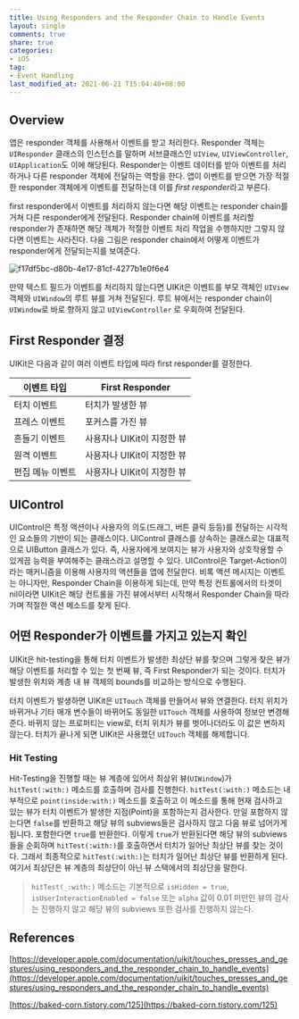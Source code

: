 ```yaml
---
title: Using Responders and the Responder Chain to Handle Events
layout: single
comments: true
share: true
categories: 
- iOS
tag:
- Event Handling
last_modified_at: 2021-06-21 T15:04:40+08:00
---
```


## Overview

앱은 responder 객체를 사용해서 이벤트를 받고 처리한다. Responder 객체는 `UIResponder` 클래스의 인스턴스를 말하며 서브클래스인 `UIView`, `UIViewController`, `UIApplication`도 이에 해당된다. Responder는 이벤트 데이터를 받아 이벤트를 처리하거나 다른 responder 객체에 전달하는 역할을 한다. 앱이 이벤트를 받으면 가장 적절한 responder 객체에게 이벤트를 전달하는데 이를 *first responder*라고 부른다.

first responder에서 이벤트를 처리하지 않는다면 해당 이벤트는 responder chain를 거쳐 다른 responder에게 전달된다. Responder chain에 이벤트를 처리할 responder가 존재하면 해당 객체가 적절한 이벤트 처리 작업을 수행하지만 그렇지 않다면 이벤트는 사라진다. 다음 그림은 responder chain에서 어떻게 이벤트가 responder에게 전달되는지를 보여준다.

![f17df5bc-d80b-4e17-81cf-4277b1e0f6e4](https://user-images.githubusercontent.com/48352065/122714102-c022b600-d2a1-11eb-8c70-4549b813b528.png)

만약 텍스트 필드가 이벤트를 처리하지 않는다면 UIKit은 이벤트를 부모 객체인 `UIView` 객체와 `UIWindow`의 루트 뷰를 거쳐 전달된다. 루트 뷰에서는 responder chain이 `UIWindow`로 바로 향하지 않고 `UIViewController` 로 우회하여 전달된다.

## First Responder 결정

UIKit은 다음과 같이 여러 이벤트 타입에 따라 first responder를 결정한다.


| 이벤트 타입 | First Responder |
|----------|-----------------|
| 터치 이벤트 | 터치가 발생한 뷰 |
|프레스 이벤트 | 포커스를 가진 뷰|
|흔들기 이벤트 | 사용자나 UIKit이 지정한 뷰|
|원격 이벤트 | 사용자나 UIKit이 지정한 뷰|
|편집 메뉴 이벤트 | 사용자나 UIKit이 지정한 뷰|



## UIControl

UIControl은 특정 액션이나 사용자의 의도(드래그, 버튼 클릭 등등)를 전달하는 시각적인 요소들의 기반이 되는 클래스이다. UIControl 클래스를 상속하는 클래스로는 대표적으로 UIButton 클래스가 있다. 즉, 사용자에게 보여지는 뷰가 사용자와 상호작용할 수 있게끔 능력을 부여해주는 클래스라고 설명할 수 있다. UIControl은 Target-Action이라는 매커니즘을 이용해 사용자의 액션들을 앱에 전달한다. 비록 액션 메시지는 이벤트는 아니자만, Responder Chain을 이용하게 되는데, 만약 특정 컨트롤에서의 타겟이 nil이라면 UIKit은 해당 컨트롤을 가진 뷰에서부터 시작해서 Responder Chain을 따라가며 적절한 액션 메소드를 찾게 된다.

## 어떤 Responder가 이벤트를 가지고 있는지 확인

UIKit은 hit-testing을 통해 터치 이벤트가 발생한 최상단 뷰를 찾으며 그렇게 찾은 뷰가 해당 이벤트를 처리할 수 있는 첫 번째 뷰, 즉 First Responder가 되는 것이다. 터치가 발생한 위치와 계층 내 뷰 객체의 bounds를 비교하는 방식으로 수행된다. 

터치 이벤트가 발생하면 UIKit은 `UITouch` 객체를 만들어서 뷰와 연결한다. 터치 위치가 바뀌거나 기타 매개 변수들이 바뀌어도 동일한 `UITouch` 객체를 사용하여 정보만 변경해준다. 바뀌지 않는 프로퍼티는 view로, 터치 위치가 뷰를 벗어나더라도 이 값은 변하지 않는다. 터치가 끝나게 되면 UIKit은 사용했던 `UITouch` 객체를 해제합니다.

### Hit Testing

Hit-Testing을 진행할 때는 뷰 계층에 있어서 최상위 뷰(`UIWindow`)가 `hitTest(:with:)` 메소드를 호출하며 검사를 진행한다. `hitTest(:with:)` 메소드는 내부적으로 `point(inside:with:)` 메소드를 호출하고 이 메소드를 통해 현재 검사하고 있는 뷰가 터치 이벤트가 발생한 지점(Point)을 포함하는지 검사한다. 만일 포함하지 않는다면 `false`를 반환하고 해당 뷰의 subviews들은 검사하지 않고 다음 뷰로 넘어가게 됩니다. 포함한다면 `true`를 반환한다. 이렇게 `true`가 반환된다면 해당 뷰의 subviews들을 순회하며 `hitTest(:with:)`를 호출하면서 터치가 일어난 최상단 뷰를 찾는 것이다. 그래서 최종적으로 `hitTest(:with:)`는 터치가 일어난 최상단 뷰를 반환하게 된다. 여기서 최상단은 뷰 계층의 최상단이 아닌 뷰 스택에서의 최상단을 말한다. 

> `hitTest(_:with:)` 메소드는 기본적으로 `isHidden = true`, `isUserInteractionEnabled = false` 또는 `alpha` 값이 0.01 미만인 뷰의 검사는 진행하지 않고 해당 뷰의 subviews 또한 검사를 진행하지 않는다.

## References

[https://developer.apple.com/documentation/uikit/touches_presses_and_gestures/using_responders_and_the_responder_chain_to_handle_events](https://developer.apple.com/documentation/uikit/touches_presses_and_gestures/using_responders_and_the_responder_chain_to_handle_events)

[https://baked-corn.tistory.com/125](https://baked-corn.tistory.com/125)
